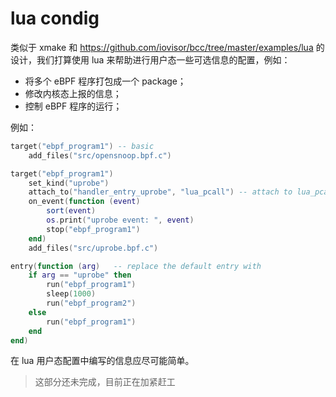 # lua condig

类似于 xmake 和 <https://github.com/iovisor/bcc/tree/master/examples/lua> 的设计，我们打算使用 lua 来帮助进行用户态一些可选信息的配置，例如：

- 将多个 eBPF 程序打包成一个 package；
- 修改内核态上报的信息；
- 控制 eBPF 程序的运行；

例如：

```lua
target("ebpf_program1") -- basic
    add_files("src/opensnoop.bpf.c")

target("ebpf_program1")
    set_kind("uprobe")
    attach_to("handler_entry_uprobe", "lua_pcall") -- attach to lua_pcall in uprobe
    on_event(function (event)
        sort(event)
        os.print("uprobe event: ", event)
        stop("ebpf_program1")
    end)
    add_files("src/uprobe.bpf.c")

entry(function (arg)   -- replace the default entry with
    if arg == "uprobe" then
        run("ebpf_program1")
        sleep(1000)
        run("ebpf_program2")
    else
        run("ebpf_program1")
    end
end)
```

在 lua 用户态配置中编写的信息应尽可能简单。

> 这部分还未完成，目前正在加紧赶工
